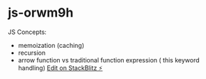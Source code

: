 # js-orwm9h

JS Concepts:

- memoization (caching)
- recursion
- arrow function vs traditional function expression ( this keyword handling)
  [Edit on StackBlitz ⚡️](https://stackblitz.com/edit/js-orwm9h)
